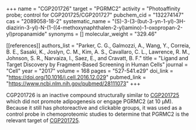 +++
name = "CGP201726"
target = "PGRMC2"
activity = "Photoaffinity probe; control for CGP201725/CGP201727"
pubchem_cid = "132274147"
cas = "2089058-18-2"
systematic_name = "(S)-3-(3-(but-3-yn-1-yl)-3H-diazirin-3-yl)-N-(1-((4-methoxynaphthalen-2-yl)amino)-1-oxopropan-2-yl)propanamide"
synonyms = []
molecular_weight = "329.46"


[[references]]
authors_list = "Parker, C. G., Galmozzi, A., Wang, Y., Correia, B. E., Sasaki, K., Joslyn, C. M., Kim, A. S., Cavallaro, C. L., Lawrence, R. M., Johnson, S. R., Narvaiza, I., Saez, E., and Cravatt, B. F."
title = "Ligand and Target Discovery by Fragment-Based Screening in Human Cells"
journal = "Cell"
year = "2017"
volume = 168
pages = "527-541.e29"
doi_link = "https://doi.org/10.1016/j.cell.2016.12.029"
pubmed_link = "https://www.ncbi.nlm.nih.gov/pubmed/28111073"
+++

CGP201726 is an inactive compound structurally similar to <a href="#cgp201725" class="js-scroll-trigger">CGP201725</a> which did not promote adipogenesis or engage PGRMC2 (at 10 µM). Because it still has photoreactive and clickable groups, it was used as a control probe in chemoproteomic studies to determine that PGRMC2 is the relevant target of <a href="#cgp201725" class="js-scroll-trigger">CGP201725</a>.
